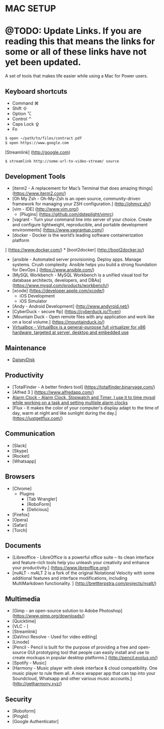 # MAC SETUP
# @TODO: Update Links. If you are reading this that means the links for some or all of these links have not yet been updated.

A set of tools that makes life easier while using a Mac for Power users.

## Keyboard shortcuts
* Command ⌘
* Shift ⇧
* Option ⌥
* Control ⌃
* Caps Lock ⇪
* Fn

``` bash
$ open ~/path/to/files/contract.pdf
$ open https://www.google.com
```
[Streamlink] (http://google.com)

``` bash
$ streamlink http://some-url-to-video-stream/ source
```

## Development Tools

* [iterm2 - A replacement for Mac’s Terminal that does amazing things] (https://www.iterm2.com/)
* [Oh My Zsh - Oh-My-Zsh is an open source, community-driven framework for managing your ZSH configuration.] (http://ohmyz.sh/)
* [vim - IDE] (http://www.vim.org/)
	* [Plugins] (https://github.com/dsteplight/vimrc)
* [vagrant - Turn your command line into server of your choice. Create and configure lightweight, reproducible, and portable development environments] (https://www.vagrantup.com/)
* [docker - Docker is the world’s leading software containerization platform

 ] (https://www.docker.com/)
	* [boot2docker] (http://boot2docker.io/)
* [ansible - Automated server provisioning. Deploy apps. Manage systems. Crush complexity.
Ansible helps you build a strong foundation for DevOps.] (https://www.ansible.com/)
* [MySQL Workbench - MySQL Workbench is a unified visual tool for database architects, developers, and DBAs] (https://www.mysql.com/products/workbench/)
* [xcode] (https://developer.apple.com/xcode/)
	* iOS Development
	* iOS Simulator
* [Andy - Android Development] (http://www.andyroid.net/)
* [CyberDuck - secure ftp] (https://cyberduck.io/?l=en)
* [Mountain Duck - Open remote files with any application and work like on a local volume.] (https://mountainduck.io/)
* [Virtualbox - VirtualBox is a general-purpose full virtualizer for x86 hardware, targeted at server, desktop and embedded use ](https://www.virtualbox.org/wiki/VirtualBox)


## Maintenance
* [DaiseyDisk ](https://daisydiskapp.com/)

## Productivity
* [TotalFinder - A better finders tool] (https://totalfinder.binaryage.com/)
* [Alfred 3 ] (https://www.alfredapp.com/)
* [Alarm Clock  - Alarm Clock, Stopwatch and Timer. I use it to time mysql while working on a task and setting multiple alarm clocks ](http://google.com)
* [Flux - It makes the color of your computer's display adapt to the time of day, warm at night and like sunlight during the day.] (https://justgetflux.com/)

## Communication
* [Slack]
* [Skype]
* [Rocket]
* [Whatsapp]

## Browsers
* [Chrome]
	* Plugins
		* [Tab Wrangler]
		* [RoboForm]
		* [Delicious]
* [Firefox]
* [Opera]
* [Safari]
* [Torch]

## Documents
* [Libreoffice - LibreOffice is a powerful office suite – its clean interface and feature-rich tools help you unleash your creativity and enhance your productivity.] (https://www.libreoffice.org/)
* [nvALT - nvALT 2 is a fork of the original Notational Velocity with some additional features and interface modifications, including MultiMarkdown functionality. ] (http://brettterpstra.com/projects/nvalt/)

## Multimedia
* [Gimp - an open-source solution to Adobe Photoshop] (https://www.gimp.org/downloads/)
* [Quicktime]
* [VLC - ] 
* [Streamlink]
* [DaVinci Resolve - Used for video editing]
* [Linode]
* [Pencil - Pencil is built for the purpose of providing a free and open-source GUI prototyping tool that people can easily install and use to create mockups in popular desktop platforms.] (http://pencil.evolus.vn/)
* [Spotify - Music]
* [Harmony - Music player with sleek interface & cloud compatibility. One music player to rule them all. A nice wrapper app that can tap into your Soundcloud, Whatsapp and other various music accounts.] (http://getharmony.xyz/)

## Security
* [Roboform]
* [PingId]
* [Google Authenticator]

